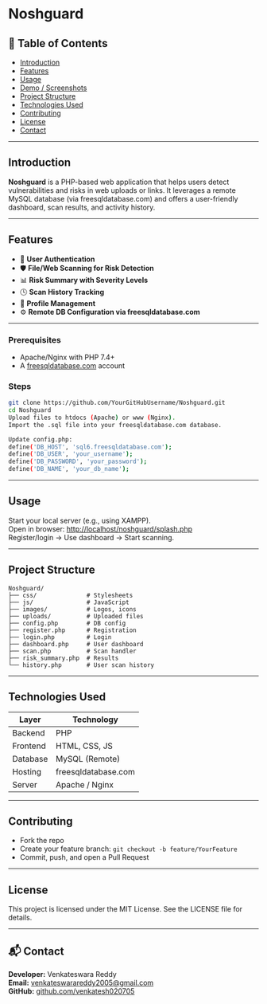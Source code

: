 
# Noshguard

## 📑 Table of Contents
- [Introduction](#introduction)
- [Features](#features)
- [Usage](#usage)
- [Demo / Screenshots](#-walkthrough)
- [Project Structure](#project-structure)
- [Technologies Used](#technologies-used)
- [Contributing](#contributing)
- [License](#license)
- [Contact](#contact)

---

## Introduction
**Noshguard** is a PHP-based web application that helps users detect vulnerabilities and risks in web uploads or links. It leverages a remote MySQL database (via freesqldatabase.com) and offers a user-friendly dashboard, scan results, and activity history.

---

## Features
- 🔐 **User Authentication**
- 🛡️ **File/Web Scanning for Risk Detection**
- 📊 **Risk Summary with Severity Levels**
- 🕓 **Scan History Tracking**
- 👤 **Profile Management**
- ⚙️ **Remote DB Configuration via freesqldatabase.com**

---

### Prerequisites
- Apache/Nginx with PHP 7.4+
- A [freesqldatabase.com](https://www.freesqldatabase.com/) account

### Steps
```bash
git clone https://github.com/YourGitHubUsername/Noshguard.git
cd Noshguard
Upload files to htdocs (Apache) or www (Nginx).
Import the .sql file into your freesqldatabase.com database.

Update config.php:
define('DB_HOST', 'sql6.freesqldatabase.com');
define('DB_USER', 'your_username');
define('DB_PASSWORD', 'your_password');
define('DB_NAME', 'your_db_name');
```

---

## Usage
Start your local server (e.g., using XAMPP).  
Open in browser: [http://localhost/noshguard/splash.php](http://localhost/noshguard/splash.php)  
Register/login → Use dashboard → Start scanning.

---

## Project Structure
```
Noshguard/
├── css/              # Stylesheets
├── js/               # JavaScript
├── images/           # Logos, icons
├── uploads/          # Uploaded files
├── config.php        # DB config
├── register.php      # Registration
├── login.php         # Login
├── dashboard.php     # User dashboard
├── scan.php          # Scan handler
├── risk_summary.php  # Results
└── history.php       # User scan history
```

---

## Technologies Used
| Layer      | Technology          |
|------------|---------------------|
| Backend    | PHP                 |
| Frontend   | HTML, CSS, JS       |
| Database   | MySQL (Remote)      |
| Hosting    | freesqldatabase.com |
| Server     | Apache / Nginx      |

---

## Contributing
- Fork the repo
- Create your feature branch: `git checkout -b feature/YourFeature`
- Commit, push, and open a Pull Request

---

## License
This project is licensed under the MIT License. See the LICENSE file for details.

---

## 📬 Contact
**Developer:** Venkateswara Reddy  
**Email:** venkateswarareddy2005@gmail.com  
**GitHub:** [github.com/venkatesh020705](https://github.com/venkatesh020705)
